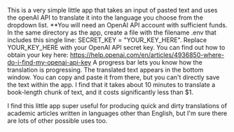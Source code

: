 This is a very simple little app that takes an input of pasted text and uses the openAI API to translate it into the language you choose from the dropdown list.
**You will need an OpenAI API account with sufficient funds. In the same directory as the app, create a file with the filename .env that includes this single line: SECRET_KEY = "YOUR_KEY_HERE". Replace YOUR_KEY_HERE with your OpenAI API secret key. You can find out how to obtain your key here: https://help.openai.com/en/articles/4936850-where-do-i-find-my-openai-api-key
A progress bar lets you know how the translation is progressing.
The translated text appears in the bottom window. You can copy and paste it from there, but you can't directly save the text within the app.
I find that it takes about 10 minutes to translate a book-length chunk of text, and it costs significantly less than $1.

I find this little app super useful for producing quick and dirty translations of academic articles written in languages other than English, but I'm sure there are lots of other possible uses too.
